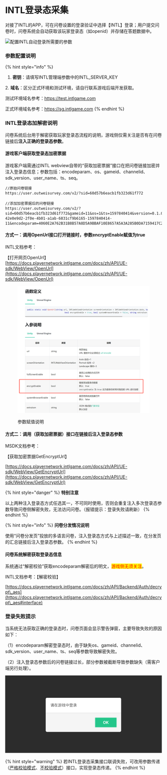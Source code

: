 # INTL登录态采集

对接了INTL的APP，可在问卷设置的登录验证中选择【INTL】登录；用户提交问卷时，问卷系统会自动获取该玩家登录态（如openid）并存储在答题数据中。

![配置INTL自动登录所需要的参数](../.gitbook/assets/Snipaste\_2023-10-17\_10-53-49.png)

### 参数配置说明

{% hint style="info" %}
1. **密钥**：请填写INTL管理端参数中的INTL\_SERVER\_KEY

&#x20; 2\. **域名**：区分正式环境和测试环境，请自行联系游戏后端开发获取。

&#x20;      测试环境域名参考：https://test.intlgame.com

&#x20;      正式环境域名参考：https://sg.intlgame.com
{% endhint %}



### INTL登录态加解密说明

问卷系统后台用于解密获取玩家登录态流程的说明，游戏侧仅需关注是否有在问卷链接后**注入正确的登录态参数**。

#### 游戏客户端获取登录态加密票据

游戏客户端需通过INTL webview自带的“获取加密票据”接口在把问卷链接加密并注入登录态信息；参数包括：encodeparam、os、gameid、channelid、sdk\_version、user\_name、ts、seq。

```
//原始问卷链接
https://user.outweisurvey.com/v2/?sid=60d57b6eacb1fb323d61f772

//添加加密票据后的问卷链接
https://user.outweisurvey.com/v2/?sid=60d57b6eacb1fb323d61f772&gameid=11&os=1&ts=1597840414&version=0.1.000.0001&seq=11-42e0e9d2-2f0e-4b01-a1ab-6831cf9b6165-1597840414-11&encodeparam=4060E2A762B31B8B57A8D5A9BBAF10E8657A5A3A285B0DA7159417C2D6F0D801
```

#### 方式一：调用OpenUrl接口打开链接时，参数encryptEnable赋值为true

INTL文档参考：

【打开网页OpenUrl】 [https://docs.playernetwork.intlgame.com/docs/zh/API/UE-sdk/WebView/OpenUrl](https://docs.playernetwork.intlgame.com/docs/zh/API/UE-sdk/WebView/OpenUrl)

<figure><img src="../.gitbook/assets/image (12) (1).png" alt=""><figcaption><p>参数赋值说明</p></figcaption></figure>

#### 方式二：调用（获取加密票据）接口在链接后注入登录态参数

MSDK文档参考：

【获取加密票据GetEncryptUrl】

[https://docs.playernetwork.intlgame.com/docs/zh/API/UE-sdk/WebView/GetEncryptUrl](https://docs.playernetwork.intlgame.com/docs/zh/API/UE-sdk/WebView/GetEncryptUrl)

{% hint style="danger" %}
**特别注意**

以上两种注入登录态方式任选其一，不可同时使用，否则会重复注入多次登录态参数导致问卷侧解密失败，无法访问问卷。（报错提示：登录失败请刷新）
{% endhint %}

{% hint style="info" %}
**问卷分发情况说明**

使用“问卷分发页”投放的多语言问卷，注入登录态方式与上述描述一致，在分发页的汇总链接后注入登录态参数。
{% endhint %}



#### 问卷系统解密获取登录态信息

系统通过“解密校验”获取encodeparam解密后的明文，<mark style="color:red;">游戏侧无须关注</mark>。

INTL文档参考：【解密校验】

[https://docs.playernetwork.intlgame.com/docs/zh/API/Backend/Auth/decrypt\_aes](https://docs.playernetwork.intlgame.com/docs/zh/API/Backend/Auth/decrypt\_aes#interface)



### 登录失败提示

当系统无法获取正确的登录态时，问卷页面会显示警告弹窗，主要导致失败的原因如下：

（1）encodeparam解密登录态时，由于缺失os、gameid、channelid、sdk\_version、user\_name、ts、seq等参数导致解密失败。

（2）注入登录态参数后的问卷链接过长，部分参数被截断导致参数缺失（需客户端另行处理）。

![登录失败](<../.gitbook/assets/image (301).png>)

{% hint style="warning" %}
若INTL登录态采集接口联调失败，可改用参数传递（[严格校验模式](https://imur.gitbook.io/help\_center/api-wen-dang/fei-msdk-deng-lu-tai-chuan-di-jie-kou)、[不校验模式](https://imur.gitbook.io/help\_center/api-wen-dang/can-shu-chuan-di-jie-kou-bu-xiao-yan-mo-shi)）接口，实现登录态传递。
{% endhint %}
